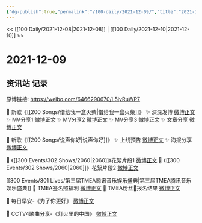 ```yaml
---
{"dg-publish":true,"permalink":"/100-daily/2021-12-09/","title":"2021-12-09"}
---
```



<< [[100 Daily/2021-12-08\|2021-12-08]] | [[100 Daily/2021-12-10\|2021-12-10]] >>

# 2021-12-09

## 资讯站 记录

原博链接: https://weibo.com/6466290670/L5iyRuWP7

💫 新歌《[[200 Songs/借给我一盒火柴\|借给我一盒火柴]]》
✨ 深深发博 [微博正文](https://m.weibo.cn/6466290670/4712450064127306)
✨ MV分享1 [微博正文](https://m.weibo.cn/6466290670/4712446725459789)
✨ MV分享2 [微博正文](https://m.weibo.cn/6466290670/4712450538605923)
✨ MV分享3 [微博正文](https://m.weibo.cn/6466290670/4712521753955791)
✨ 文章分享 [微博正文](https://m.weibo.cn/6466290670/4712506758529095)

💫 新歌《[[200 Songs/说声你好\|说声你好]]》
✨ 上线预告 [微博正文](https://m.weibo.cn/6466290670/4712438224390283)
✨ 海报分享 [微博正文](https://m.weibo.cn/6466290670/4712623147584159)

💫 《[[300 Events/302 Shows/2060\|2060]]》花絮片段1 [微博正文](https://m.weibo.cn/6466290670/4712456277200925)
💫 《[[300 Events/302 Shows/2060\|2060]]》花絮片段2 [微博正文](https://m.weibo.cn/6466290670/4712459463560161)

[[300 Events/301 Lives/第三届TMEA腾讯音乐娱乐盛典\|第三届TMEA腾讯音乐娱乐盛典]]
💫 TMEA签名照福利 [微博正文](https://m.weibo.cn/6466290670/4712577974928806)
💫 TMEA粉丝🎫报名结果 [微博正文](https://m.weibo.cn/6466290670/4712407265708840)

💫 每日早安-《为了你更好》 [微博正文](https://m.weibo.cn/6466290670/4712405215216828)

💫 CCTV4歌曲分享-《灯火里的中国》 [微博正文](https://m.weibo.cn/6466290670/4712457283832356)
